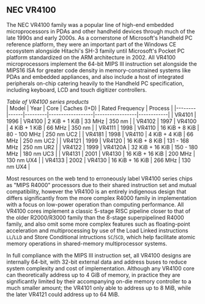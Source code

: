 NEC VR4100
--------------------------------------------------------------------------------

The NEC VR4100 family was a popular line of high-end embedded microprocessors
in PDAs and other handheld devices through much of the late 1990s and early
2000s. As a cornerstone of Microsoft's Handheld PC reference platform, they were
an important part of the Windows CE ecosystem alongside Hitachi's SH-3 family
until Microsoft's Pocket PC platform standardized on the ARM architecture in 
2002. All VR4100 microprocessors implement the 64-bit MIPS III instruction set
alongside the MIPS16 ISA for greater code density in memory-constrained systems
like PDAs and embedded appliances, and also include a host of integrated
peripherals on-chip catering heavily to the Handheld PC specification, including
keyboard, LCD and touch digitizer controllers.

*Table of VR4100 series products*           
| Model  | Year | Core    | Caches (I+D)     | Rated Frequency | Process    |
|--------|------|---------|------------------|-----------------|------------|
| VR4101 | 1996 | VR4100  | 2 KiB  +  1 KiB  |   33        MHz | 350 nm     |
| VR4102 | 1997 | VR4100  | 4 KiB  +  1 KiB  |   66        MHz | 350 nm     |
| VR4111 | 1998 | VR4110  | 16 KiB +  8 KiB  |   80  - 100 MHz | 250 nm UC2 |
| VR4181 | 1998 | VR4110  | 4  KiB +  4 KiB  |   66        MHz | 250 nm UC2 |
| VR4121 | 1999 | VR4120  | 16 KiB +  8 KiB  |   131 - 168 MHz | 250 nm UR2 |
| VR4122 | 1999 | VR4120A | 32 KiB + 16 KiB  |   150 - 180 MHz | 180 nm UC3 |
| VR4131 | 2001 | VR4130  | 16 KiB + 16 KiB  |   200       MHz | 130 nm UX4 |
| VR4133 | 2002 | VR4130  | 16 KiB + 16 KiB  |   266       MHz | 130 nm UX4 |

Most resources on the web tend to erroneously label VR4100 series chips as 
"MIPS R4000" processors due to their shared instruction set and mutual 
compatibility, however the VR4100 is an entirely indigenous design that differs 
significantly from the more complex R4000 family in implementation with a focus 
on low-power operation than computing performance. All VR4100 cores implement 
a classic 5-stage RISC pipeline closer to that of the older R2000/R3000 family 
than the 8-stage superpipelined R4000 family, and also omit some more complex 
features such as floating-point acceleration and multiprocessing by use of the 
Load Linked instructions `LL`/`LLD` and Store Conditional intructions `SC`/`SCD`,
which help facilitate atomic memory operations in shared-memory multiprocessor
systems.

In full compliance with the MIPS III instruction set, all VR4100 designs are
internally 64-bit, with 32-bit external data and address buses to reduce system
complexity and cost of implementation. Although any VR4100 core can theoretically 
address up to 4 GiB of memory, in practice they are significantly limited by 
their accompanying on-die memory controller to a much smaller amount; the VR4101 
only able to address up to 8 MiB, while the later VR4121 could address up to 64 
MiB.

